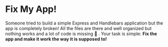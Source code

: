 # Fix My App!

Someone tried to build a simple Express and Handlebars application but the app is completely broken!
All the files are there and well organized but nothing works and a lot of code is missing :grimacing: .
Your task is simple: **Fix the app and make it work the way it is supposed to!**
